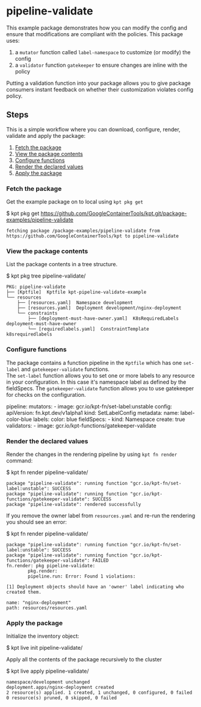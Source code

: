 # pipeline-validate

This example package demonstrates how you can modify the config and ensure 
that modifications are compliant with the policies. This package uses:

1. a `mutator` function called `label-namespace` to customize (or modify) the config
2. a `validator` function `gatekeeper` to ensure changes are inline with the policy 

Putting a validation function into your package allows you to give package
consumers instant feedback on whether their customization violates config
policy.

## Steps

This is a simple workflow where you can download, configure, render,
validate and apply the package:

1. [Fetch the package](#fetch-the-package)
2. [View the package contents](#view-the-package-contents)
3. [Configure functions](#configure-functions)
4. [Render the declared values](#render-the-declared-values)
5. [Apply the package](#apply-the-package)

### Fetch the package

Get the example package on to local using `kpt pkg get`

  $ kpt pkg get https://github.com/GoogleContainerTools/kpt.git/package-examples/pipeline-validate

    fetching package /package-examples/pipeline-validate from https://github.com/GoogleContainerTools/kpt to pipeline-validate

### View the package contents

List the package contents in a tree structure.

  $ kpt pkg tree pipeline-validate/

    PKG: pipeline-validate
    ├── [Kptfile]  Kptfile kpt-pipeline-validate-example
    └── resources
        ├── [resources.yaml]  Namespace development
        ├── [resources.yaml]  Deployment development/nginx-deployment
        └── constraints
            ├── [deployment-must-have-owner.yaml]  K8sRequiredLabels deployment-must-have-owner
            └── [requiredlabels.yaml]  ConstraintTemplate k8srequiredlabels

### Configure functions

The package contains a function pipeline in the `Kptfile` which has
one `set-label` and `gatekeeper-validate` functions.  
The `set-label` function allows you to set one or more labels to any
resource in your configuration.  In this case it's namespace label as
defined by the fieldSpecs.  The `gatekeeper-validate` function allows 
you to use gatekeeper for checks on the configuration.

  pipeline:
    mutators:
      - image: gcr.io/kpt-fn/set-label:unstable
        config:
          apiVersion: fn.kpt.dev/v1alpha1
          kind: SetLabelConfig
          metadata:
            name: label-color-blue
          labels:
            color: blue
          fieldSpecs:
            - kind: Namespace
              create: true        
    validators:
      - image: gcr.io/kpt-functions/gatekeeper-validate



### Render the declared values

Render the changes in the rendering pipeline by using `kpt fn render` command:

  $ kpt fn render pipeline-validate/

    package "pipeline-validate": running function "gcr.io/kpt-fn/set-label:unstable": SUCCESS
    package "pipeline-validate": running function "gcr.io/kpt-functions/gatekeeper-validate": SUCCESS
    package "pipeline-validate": rendered successfully


If you remove the owner label from `resources.yaml` and re-run the rendering
you should see an error:


  $ kpt fn render pipeline-validate/

    package "pipeline-validate": running function "gcr.io/kpt-fn/set-label:unstable": SUCCESS
    package "pipeline-validate": running function "gcr.io/kpt-functions/gatekeeper-validate": FAILED
    fn.render: pkg pipeline-validate:
            pkg.render:
            pipeline.run: Error: Found 1 violations:

    [1] Deployment objects should have an 'owner' label indicating who created them.

    name: "nginx-deployment"
    path: resources/resources.yaml


### Apply the package

Initialize the inventory object:

  $ kpt live init pipeline-validate/

Apply all the contents of the package recursively to the cluster

  $ kpt live apply pipeline-validate/

    namespace/development unchanged
    deployment.apps/nginx-deployment created
    2 resource(s) applied. 1 created, 1 unchanged, 0 configured, 0 failed
    0 resource(s) pruned, 0 skipped, 0 failed
